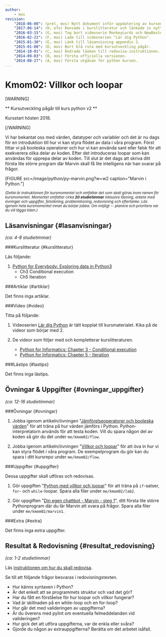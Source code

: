 ```yaml
---
author:
    - mos
revision:
    "2018-06-08": (prel, mos) Nytt dokument inför uppdatering av kursen.
    "2017-06-14": (H, efo) Rensade i kurslitteratur och länkade in nytt material.
    "2016-03-15": (G, mos) Tog bort videoserie MonkeyLords och NewBoston.
    "2016-02-22": (F, mos) Lade till videoserien "Lär dig Python".
    "2015-01-30": (E, mos) Länk till läsanvisning appendix 2.
    "2015-01-08": (D, mos) Bort blå ruta med kursutveckling pågår.
    "2014-10-01": (C, mos) Ändrade länken till redovisa-instruktionen.
    "2014-09-03": (B, mos) Första officiella versionen.
    "2014-08-27": (A, mos) Första utgåvan för python kursen.
...
```

Kmom02: Villkor och loopar
==================================

[WARNING]

** Kursutveckling pågår till kurs python v2 **

Kursstart hösten 2018.

[/WARNING]

Vi har bekantat oss med värden, datatyper och variabler och det är nu dags för en introduktion till hur vi kan styra flödet av data i våra program. Först tittar vi på booleska operatorer och hur vi kan använda sant eller falsk för att exekverera olika delar av koden. Efter det introduceras loopar som kan användas för upprepa delar av koden. Till slut är det dags att skriva ditt första lite större program där Marvin skall få lite intelligens när han svarar på frågor.

[FIGURE src=/image/python/py-marvin.png?w=w2 caption="Marvin i Python."]

<small><i>(Detta är instruktionen för kursmomentet och omfattar det som skall göras inom ramen för kursmomentet. Momentet omfattar cirka **20 studietimmar** inklusive läsning, arbete med övningar och uppgifter, felsökning, problemlösning, redovisning och eftertanke. Läs igenom hela kursmomentet innan du börjar jobba. Om möjligt -- planera och prioritera var du vill lägga tiden.)</i></small>



Läsanvisningar  {#lasanvisningar}
---------------------------------

*(ca: 4-8 studietimmar)*


###Kurslitteratur  {#kurslitteratur}

Läs följande:

1. [Python for Everybody: Exploring data in Python3](kunskap/boken-python-for-everybody-exploring-data-using-python3)
    * Ch3 Conditional execution
    <!-- * Ch4 Functions -->
    * Ch5 Iteration

<!-- 2. [Invent your games with Python](kunskap/boken-invent-your-own-computer-games-with-python)
    * [Appendix A - Differences Between Python 2 and 3](http://inventwithpython.com/appendixa.html)


Det räcker om du läser ovanstående, men vill du ha lite till och samtidigt lite repetition, så läser du motsvarande kapitel i Think Python.

1. [Think Python: How to Think Like a Computer Scientist](kunskap/boken-think-python-how-to-think-like-a-computer-scientist)
    * Ch3 Functions
    * Ch5 Conditionals and recursion
    * Ch6 Fruitful functions
    * Ch7 Iteration  -->



###Artiklar {#artiklar}

Det finns inga artiklar.



###Video  {#video}

Titta på följande:

1. Videoserien [Lär dig Python](https://www.youtube.com/playlist?list=PLKtP9l5q3ce93pTlN_dnDpsTwGLCXJEpd) är tätt kopplat till kursmaterialet. Kika på de videor som börjar med 2.

2. De videor som följer med och kompletterar kurslitteraturen.

    * [Python for Informatics: Chapter 3 - Conditional execution](https://www.youtube.com/watch?v=VXyRfgnzL2o)
    <!-- * [Python for Informatics: Chapter 4 - Functions](https://www.youtube.com/watch?v=Wdi6lhcrtBU) -->
    * [Python for Informatics: Chapter 5 - Iteration](https://www.youtube.com/watch?v=6KgArgGi6Mk)



###Lästips {#lastips}

Det finns inga lästips.

<!--
1. Bekanta dig kort med verktyget [Pylint](http://www.pylint.org/).

3. Läs de två inledande kapitlen i [Python styleguide](http://legacy.python.org/dev/peps/pep-0008/). Läs så att du får en känsla för vad en styleguide är för ett programmeringsspråk. Använd sedan styleguiden som uppslagsverk.
-->



Övningar & Uppgifter  {#ovningar_uppgifter}
-------------------------------------------

*(ca: 12-16 studietimmar)*


###Övningar {#ovningar}

1. Jobba igenom artikeln/övningen "[Jämförelseoperatorer och booleska värden](kunskap/booleans-och-jamforelseoperatorer)" för att träna på hur värden jämförs i Python. Python-interpretatorn används för att testa koden. Vill du spara någon del av koden så gör du det under `me/kmom02/flow`.

1. Jobba igenom artikeln/övningen "[Villkor och loopar](kunskap/villkor-och-loopar)" för att öva in hur vi kan styra flödet i våra program. De exempelprogram du gör kan du spara i ditt kursrepo under `me/kmom02/flow`.



###Uppgifter {#uppgifter}

Dessa uppgifter skall utföras och redovisas.

<!--
Värden och variabler
Villkor och loopar
Funktioner och strängar
Listor
Dictionaries och Tupler

1. Gör laborationen "[Python med värden och variabler](uppgift/python-med-varden-och-variabler)" för att träna på grunderna i Python. Spara alla filer under `me/kmom02/lab2`.
-->

1. Gör uppgiften "[Python med villkor och loopar](uppgift/python-med-villkor-och-loopar)" för att träna på `if`-satser, `for`- och `while`-loopar. Spara alla filer under `me/kmom02/lab2`.

1. Gör uppgiften "[Din egen chattbot - Marvin - steg 1](uppgift/din-egen-chattbot-marvin-steg-1-v2)", ditt första lite större Pythonprogram där du lär Marvin att svara på frågor. Spara alla filer under `me/kmom02/marvin1`.



###Extra {#extra}

Det finns inga extra uppgifter.



Resultat & Redovisning  {#resultat_redovisning}
-----------------------------------------------

*(ca: 1-2 studietimmar)*

Läs [instruktionen om hur du skall redovisa](./../redovisa).

Se till att följande frågor besvaras i redovisningstexten.

* Hur känns syntaxen i Python?
* Är det enkelt att se programmets struktur och vad det gör?
* Har du fått en förståelse för hur loopar och villkor fungerar?
* Vad är skillnaden på en while-loop och en for-loop?
* Hur går det med valideringen av uppgifterna? 
* Är du överens med pylint om eventuella felmeddelanden vid valideringen?
* Hur gick det att utföra uppgifterna, var de enkla eller svåra?
* Gjorde du någon av extrauppgifterna? Berätta om det arbetet isåfall.
